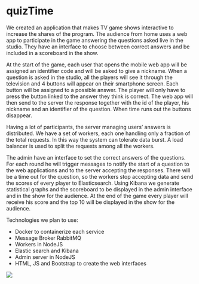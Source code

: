 # quizTime
We created an application that makes TV game shows interactive to increase the shares of the program. The audience from home uses a web app to participate in the game answering the questions asked live in the studio. They have an interface to choose between correct answers and be included in a scoreboard in the show.

At the start of the game, each user that opens the mobile web app will be assigned an identifier code and will be asked to give a nickname. When a question is asked in the studio, all the players will see it through the television and 4 buttons will appear on their smartphone screen. Each button will be assigned to a possible answer. The player will only have to press the button linked to the answer they think is correct. The web app will then send to the server the response together with the id of the player, his nickname and an identifier of the question. When time runs out the buttons disappear.

Having a lot of participants, the server managing users’ answers is distributed. We have a set of workers, each one handling only a fraction of the total requests. In this way the system can tolerate data burst. A load balancer is used to split the requests among all the workers.

The admin have an interface to set the correct answers of the questions. For each round he will trigger messages to notify the start of a question to the web applications and to the server accepting the responses. There will be a time out for the question, so the workers stop accepting data and send the scores of every player to Elasticsearch.
Using Kibana we generate statistical graphs and the scoreboard to be displayed in the admin interface and in the show for the audience.
At the end of the game every player will receive his score and the top 10 will be displayed in the show for the audience.

Technologies we plan to use:
- Docker to containerize each service
- Message Broker RabbitMQ
- Workers in NodeJS
- Elastic search and Kibana
- Admin server in NodeJS
- HTML, JS and Bootstrap to create the web interfaces


<!--
<img src="newschema.png" width="800"> 
-->
<img src="https://lh3.googleusercontent.com/d/1q5JnkuTBy4Vqy0xRsl7eiPvuR5x0gICO">
